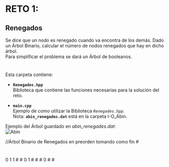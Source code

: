 # RETO 1:
## Renegados  
Se dice que un nodo es renegado cuando va encontra de los demás. Dado un Árbol Binario, calcular el número de nodos renegados que hay en dicho árbol.  
Para simplificar el problema se dará un Árbol de booleanos.
#  
Esta carpeta contiene:  

  * **`Renegades.hpp`**  
      Biblioteca que contiene las funciones necesarias para la solución del reto.  
      
  * **`main.cpp`**  
      Ejemplo de como utilizar la Biblioteca *`Renegades.hpp`*.  
      Nota: **`abin_renegades.dat`**  está en la carpeta I-O_Abin.  
      
Ejemplo del Árbol guardado en *abin_renegades.dat*:      
![Abin](http://img.fenixzone.net/i/5QPmsR1.jpeg)

//Árbol Binario de Renegados en preorden tomando como fin #
#  
0 1 1 # # 0 1 # # # 0 # # 
